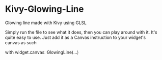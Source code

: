 # Kivy-Glowing-Line
Glowing line made with Kivy using GLSL

Simply run the file to see what it does, then you can play around with it.
It's quite easy to use. Just add it as a Canvas instruction to your widget's canvas as such

with widget.canvas:
  GlowingLine(...)


